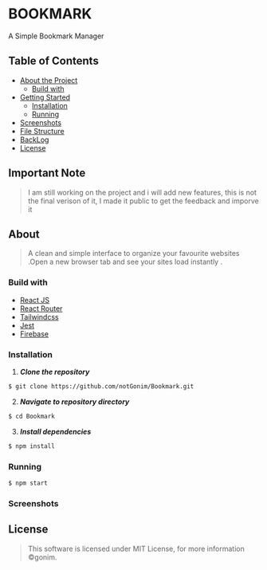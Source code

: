 # BOOKMARK 
  A Simple Bookmark Manager
   
   


## Table of Contents


- [About the Project](#about)
  - [Build with](#build-with)
- [Getting Started](#getting-started)
  - [Installation](#installation)
  - [Running](#running)
- [Screenshots](#screenshots)
- [File Structure](#file-structure)
- [BackLog](#backlog)
- [License](#license)



## Important Note
> I am still working on the project and i will add new features, this is not the final verison of it, I made it public to get the feedback and imporve it 


## About
>    A clean and simple interface to organize your favourite websites .Open a new browser tab and see your sites load instantly .
  
  
### Build with
- [React JS](https://reactjs.org/)
- [React Router](https://reacttraining.com/react-router/web/guides/quick-start)
- [Tailwindcss](https://tailwindcss.com/)
- [Jest](https://jestjs.io/)
- [Firebase](https://firebase.google.com/)






### Installation

1. **_Clone the repository_**

```sh
$ git clone https://github.com/notGonim/Bookmark.git
```
2. **_Navigate to repository directory_**
```sh
$ cd Bookmark
```

3. **_Install dependencies_**

```sh
$ npm install
```


### Running

```sh
$ npm start
```


### Screenshots



## License

> This software is licensed under MIT License, for more information ©gonim.
